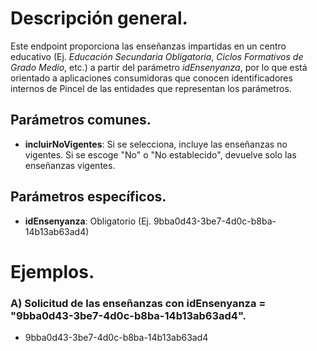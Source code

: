 # Descripción general.

Este endpoint proporciona las enseñanzas impartidas en un centro educativo (Ej. *Educación Secundaria Obligatoria*, *Ciclos Formativos de Grado Medio*, etc.) a partir del parámetro *idEnsenyanza*, por lo que está orientado a aplicaciones consumidoras que conocen identificadores internos de Pincel de las entidades que representan los parámetros.

## Parámetros comunes.

* **incluirNoVigentes**: Si se selecciona, incluye las enseñanzas no vigentes. Si se escoge "No" o "No establecido", devuelve solo las enseñanzas vigentes.

## Parámetros específicos.

* **idEnsenyanza**: Obligatorio (Ej. 9bba0d43-3be7-4d0c-b8ba-14b13ab63ad4)

# Ejemplos.
### A) Solicitud de las enseñanzas con idEnsenyanza = "9bba0d43-3be7-4d0c-b8ba-14b13ab63ad4".
* 9bba0d43-3be7-4d0c-b8ba-14b13ab63ad4

